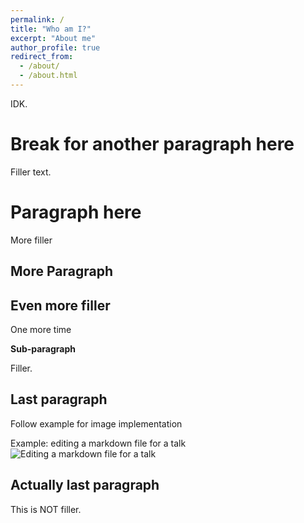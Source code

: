 ```yaml
---
permalink: /
title: "Who am I?"
excerpt: "About me"
author_profile: true
redirect_from: 
  - /about/
  - /about.html
---
```


IDK.

Break for another paragraph here
======
Filler text.

Paragraph here
======
More filler

More Paragraph
------
Even more filler
------
One more time

**Sub-paragraph**

Filler.

Last paragraph
------
Follow example for image implementation

Example: editing a markdown file for a talk
![Editing a markdown file for a talk](/images/editing-talk.png)

Actually last paragraph
------
This is NOT filler.
